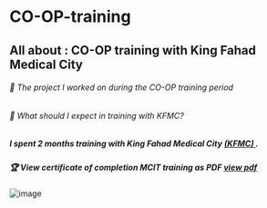 # CO-OP-training
## All about : CO-OP training with King Fahad Medical City


###### :radio_button:  The project I worked on during the CO-OP training period 
###### :radio_button:  What should I expect in training with KFMC?

##### I spent 2 months training with King Fahad Medical City [(KFMC) ](https://www.kfmc.med.sa/).

##### :trophy: View certificate of completion MCIT training as PDF [view pdf](https://drive.google.com/file/d/1Ljed0Gosx2xnQ4nTsvEtEkfWnsG7bppy/view?usp=sharing)


![image](https://github.com/user-attachments/assets/ee410660-8bec-4613-96ba-d220d566fc03)
